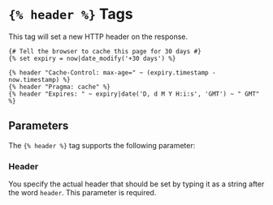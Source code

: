 # `{% header %}` Tags

This tag will set a new HTTP header on the response.

```twig
{# Tell the browser to cache this page for 30 days #}
{% set expiry = now|date_modify('+30 days') %}

{% header "Cache-Control: max-age=" ~ (expiry.timestamp - now.timestamp) %}
{% header "Pragma: cache" %}
{% header "Expires: " ~ expiry|date('D, d M Y H:i:s', 'GMT') ~ " GMT" %}
```

## Parameters

The `{% header %}` tag supports the following parameter:

### Header

You specify the actual header that should be set by typing it as a string after the word `header`. This parameter is required.
